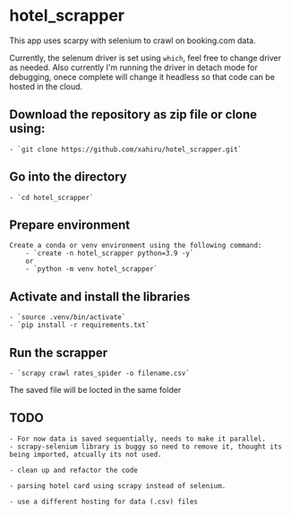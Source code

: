 # hotel_scrapper

This app uses scarpy with selenium to crawl on booking.com data.

Currently, the selenum driver is set using `which`, feel free to change driver as needed. Also currently I'm running the driver in detach mode for debugging, onece complete will change it headless so that code can be hosted in the cloud.

## Download the repository as zip file or clone using:

    - `git clone https://github.com/xahiru/hotel_scrapper.git`

## Go into the directory

    - `cd hotel_scrapper`

## Prepare environment

    Create a conda or venv environment using the following command:
        - `create -n hotel_scrapper python=3.9 -y`
        or
        - `python -m venv hotel_scrapper`

## Activate and install the libraries

    - `source .venv/bin/activate`
    - `pip install -r requirements.txt`

## Run the scrapper

    - `scrapy crawl rates_spider -o filename.csv`

The saved file will be locted in the same folder

## TODO

    - For now data is saved sequentially, needs to make it parallel.
    - scrapy-selenium library is buggy so need to remove it, thought its being imported, atcually its not used.

    - clean up and refactor the code

    - parsing hotel card using scrapy instead of selenium.

    - use a different hosting for data (.csv) files
